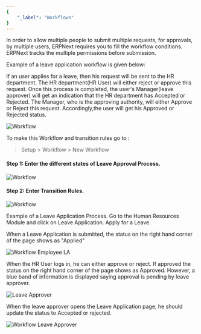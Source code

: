 ```yaml
---
{
	"_label": "Workflows"
}
---
```

In order to allow multiple people to submit  multiple requests, for approvals, by multiple users, ERPNext requires you to fill the workflow conditions. ERPNext tracks the multiple permissions before submission.

Example of a leave application workflow is given below:

If an user  applies for a leave, then his request will be sent to the HR department. The HR department(HR User) will either reject or approve this request. Once this process is completed, the user's Manager(leave approver) will get an indication that the HR department has Accepted or Rejected. The Manager, who is the approving authority, will either Approve or Reject this request. Accordingly,the user will get his Approved or Rejected status. 

![Workflow](img/workflow-leave-fl.jpg)




To make this Workflow and transition rules go to :

 > Setup > Workflow > New Workflow


#### Step 1: Enter the different states of Leave Approval Process.


 ![Workflow](img/workflow-leave1.png)



#### Step 2: Enter Transition Rules.


![Workflow](img/workflow-leave2.png)


Example of a Leave Application Process.
Go to the Human Resources Module and click on Leave Application. Apply for a Leave.

When a Leave Application is submitted, the status on the right hand corner of the page shows as "Applied"

![Workflow Employee LA](img/workflow-employee-la.png)

When the HR User logs in,  he can either approve or reject. If approved the status on the right hand corner of the page shows as Approved. However, a blue band of information is displayed saying approval is pending by leave approver.

![Leave Approver](img/workflow-hr-user-la.png)


When the leave approver opens the Leave Application page, he should update the status to Accepted or  rejected.

![Workflow Leave Approver](img/workflow-leave-approver-la.png)


